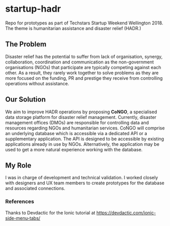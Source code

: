# startup-hadr
Repo for prototypes as part of Techstars Startup Weekend Wellington 2018. The theme is humanitarian assistance and disaster relief (HADR.)

## The Problem
Disaster relief has the potential to suffer from lack of organisation, synergy, collaboration, coordination and communication as the non-government organisations (NGOs) that participate are typically competing against each other. As a result, they rarely work together to solve problems as they are more focused on the funding, PR and prestige they receive from controlling operations without assistance.

## Our Solution
We aim to improve HADR operations by proposing **CoNGO**, a specialised data storage platform for disaster relief management. Currently, disaster management offices (DMOs) are responsible for controlling data and resources regarding NGOs and humanitarian services. CoNGO will comprise an underlying database which is accessible via a dedicated API or a supplementary application. The API is designed to be accessible by existing applications already in use by NGOs. Alternatively, the application may be used to get a more natural experience working with the database.

## My Role
I was in charge of development and technical validation. I worked closely with designers and UX team members to create prototypes for the database and associated connections. 

### References
Thanks to Devdactic for the Ionic tutorial at https://devdactic.com/ionic-side-menu-tabs/